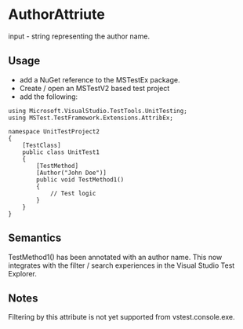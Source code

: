 # AuthorAttriute
input - string representing the author name.

## Usage
- add a NuGet reference to the MSTestEx package.
- Create / open an MSTestV2 based test project
- add the following:
```
using Microsoft.VisualStudio.TestTools.UnitTesting;
using MSTest.TestFramework.Extensions.AttribEx;

namespace UnitTestProject2
{
    [TestClass]
    public class UnitTest1
    {
		[TestMethod]
        [Author("John Doe")]
        public void TestMethod1()
        {
            // Test logic
        }
    }
}
```
## Semantics
TestMethod1() has been annotated with an author name.
This now integrates with the filter / search experiences in the Visual Studio Test Explorer.

## Notes
Filtering by this attribute is not yet supported from vstest.console.exe.